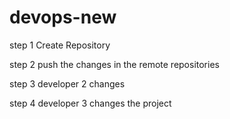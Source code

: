 # devops-new
step 1 Create Repository

step 2 push the changes in the remote repositories


step 3 developer 2 changes



step 4 developer 3 changes the project


